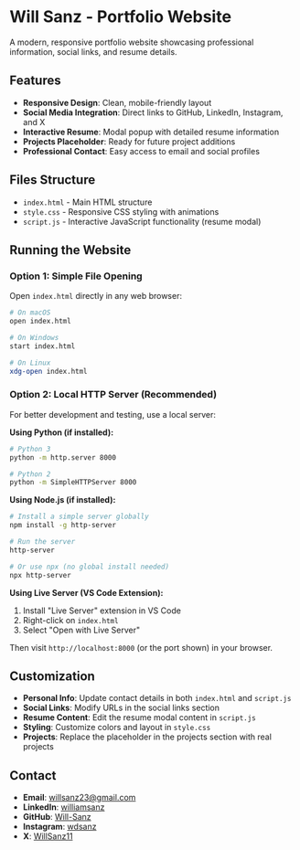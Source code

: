 # Will Sanz - Portfolio Website

A modern, responsive portfolio website showcasing professional information, social links, and resume details.

## Features

- **Responsive Design**: Clean, mobile-friendly layout
- **Social Media Integration**: Direct links to GitHub, LinkedIn, Instagram, and X
- **Interactive Resume**: Modal popup with detailed resume information
- **Projects Placeholder**: Ready for future project additions
- **Professional Contact**: Easy access to email and social profiles

## Files Structure

- `index.html` - Main HTML structure
- `style.css` - Responsive CSS styling with animations
- `script.js` - Interactive JavaScript functionality (resume modal)

## Running the Website

### Option 1: Simple File Opening
Open `index.html` directly in any web browser:
```bash
# On macOS
open index.html

# On Windows
start index.html

# On Linux
xdg-open index.html
```

### Option 2: Local HTTP Server (Recommended)
For better development and testing, use a local server:

**Using Python (if installed):**
```bash
# Python 3
python -m http.server 8000

# Python 2
python -m SimpleHTTPServer 8000
```

**Using Node.js (if installed):**
```bash
# Install a simple server globally
npm install -g http-server

# Run the server
http-server

# Or use npx (no global install needed)
npx http-server
```

**Using Live Server (VS Code Extension):**
1. Install "Live Server" extension in VS Code
2. Right-click on `index.html`
3. Select "Open with Live Server"

Then visit `http://localhost:8000` (or the port shown) in your browser.

## Customization

- **Personal Info**: Update contact details in both `index.html` and `script.js`
- **Social Links**: Modify URLs in the social links section
- **Resume Content**: Edit the resume modal content in `script.js`
- **Styling**: Customize colors and layout in `style.css`
- **Projects**: Replace the placeholder in the projects section with real projects

## Contact

- **Email**: willsanz23@gmail.com
- **LinkedIn**: [williamsanz](https://linkedin.com/in/williamsanz)
- **GitHub**: [Will-Sanz](https://github.com/Will-Sanz)
- **Instagram**: [wdsanz](https://instagram.com/wdsanz)
- **X**: [WillSanz11](https://x.com/WillSanz11)
